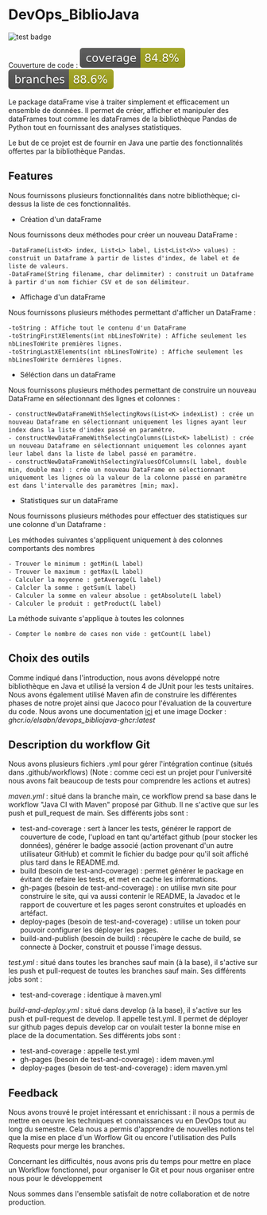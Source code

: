 # DevOps_BiblioJava 

![test badge](https://github.com/BastienLevasseur/DevOps_BiblioJava/actions/workflows/maven.yml/badge.svg)

Couverture de code : 
![jacoco badge](.github/badges/jacoco.svg)
![jacoco badge branch](.github/badges/branches.svg)


Le package dataFrame vise à traiter simplement et efficacement un ensemble de données. Il permet de créer, afficher et
manipuler des dataFrames tout comme les dataFrames de la bibliothèque Pandas de Python tout en fournissant des analyses
statistiques.

Le but de ce projet est de fournir en Java une partie des fonctionnalités offertes par la bibliothèque Pandas.

## Features

Nous fournissons plusieurs fonctionnalités dans notre bibliothèque; ci-dessus la liste de ces fonctionnalités.

* Création d'un dataFrame

Nous fournissons deux méthodes pour créer un nouveau DataFrame :

    -DataFrame(List<K> index, List<L> label, List<List<V>> values) : construit un Dataframe à partir de listes d'index, de label et de liste de valeurs.
    -DataFrame(String filename, char delimmiter) : construit un Dataframe à partir d'un nom fichier CSV et de son délimiteur.

* Affichage d'un dataFrame


Nous fournissons plusieurs méthodes permettant d'afficher un DataFrame :

    -toString : Affiche tout le contenu d'un DataFrame
    -toStringFirstXElements(int nbLinesToWrite) : Affiche seulement les nbLinesToWrite premières lignes.
    -toStringLastXElements(int nbLinesToWrite) : Affiche seulement les nbLinesToWrite dernières lignes.

* Séléction dans un dataFrame

Nous fournissons plusieurs méthodes permettant de construire un nouveau DataFrame en sélectionnant des lignes et colonnes :

    - constructNewDataFrameWithSelectingRows(List<K> indexList) : crée un nouveau Dataframe en sélectionnant uniquement les lignes ayant leur index dans la liste d'index passé en paramétre.
    - constructNewDataFrameWithSelectingColumns(List<K> labelList) : crée un nouveau Dataframe en sélectionnant uniquement les colonnes ayant leur label dans la liste de label passé en paramétre.
    - constructNewDataFrameWithSelectingValuesOfColumns(L label, double min, double max) : crée un nouveau DataFrame en sélectionnant uniquement les lignes où la valeur de la colonne passé en paramètre est dans l'intervalle des paramètres [min; max].

* Statistiques sur un dataFrame

Nous fournissons plusieurs méthodes pour effectuer des statistiques sur une colonne d'un Dataframe :

Les méthodes suivantes s'appliquent uniquement à des colonnes comportants des nombres

    - Trouver le minimum : getMin(L label)
    - Trouver le maximum : getMax(L label)
    - Calculer la moyenne : getAverage(L label)
    - Calcler la somme : getSum(L label)
    - Calculer la somme en valeur absolue : getAbsolute(L label)
    - Calculer le produit : getProduct(L label)

La méthode suivante s'applique à toutes les colonnes

    - Compter le nombre de cases non vide : getCount(L label)




## Choix des outils

Comme indiqué dans l'introduction, nous avons développé notre bibliothèque en Java et utilisé la version 4 de JUnit
pour les tests unitaires. Nous avons également utilisé Maven afin de construire les différentes phases de notre projet
ainsi que Jacoco pour l'évaluation de la couverture du code. Nous avons une documentation [ici](https://elsabn.github.io/DevOps_BiblioJava/) et une image Docker : *ghcr.io/elsabn/devops_bibliojava-ghcr:latest*

## Description du workflow Git

Nous avons plusieurs fichiers .yml pour gérer l'intégration continue (situés dans .github/workflows)
(Note : comme ceci est un projet pour l'université nous avons fait beaucoup de tests pour comprendre les actions et autres)

*maven.yml* : situé dans la branche main, ce workflow prend sa base dans le workflow "Java CI with Maven" proposé par Github. Il ne s'active que sur les push et pull_request de main.
Ses différents jobs sont : 
* test-and-coverage : sert à lancer les tests, générer le rapport de couverture de code, l'upload en tant qu'artéfact github (pour stocker les données), générer le badge associé (action provenant d'un autre utilisateur GitHub) et commit le fichier du badge pour qu'il soit affiché plus tard dans le README.md.
* build (besoin de test-and-coverage) : permet générer le package en évitant de refaire les tests, et met en cache les informations. 
* gh-pages (besoin de test-and-coverage) : on utilise mvn site pour construire le site, qui va aussi contenir le README, la Javadoc et le rapport de couverture et les pages seront construites et uploadés en artéfact.
* deploy-pages (besoin de test-and-coverage) : utilise un token pour pouvoir configurer les déployer les pages.
* build-and-publish (besoin de build) : récupère le cache de build, se connecte à Docker, construit et pousse l'image dessus.

*test.yml* : situé dans toutes les branches sauf main (à la base), il s'active sur les push et pull-request de toutes les branches sauf main.
Ses différents jobs sont : 
* test-and-coverage : identique à maven.yml

*build-and-deploy.yml* : situé dans develop (à la base), il s'active sur les push et pull-request de develop. Il appelle test.yml. Il permet de déployer sur github pages depuis develop car on voulait tester la bonne mise en place de la documentation.
Ses différents jobs sont :
* test-and-coverage : appelle test.yml
* gh-pages (besoin de test-and-coverage) : idem maven.yml
* deploy-pages (besoin de test-and-coverage) : idem maven.yml

## Feedback

Nous avons trouvé le projet intéressant et enrichissant : il nous a permis de mettre en oeuvre les techniques et connaissances vu en DevOps tout au long du semestre. Cela nous a permis d'apprendre de nouvelles notions tel que la mise en place d'un Worflow Git ou encore l'utilisation des Pulls Requests pour merge les branches.

Concernant les difficultés, nous avons pris du temps pour mettre en place un Workflow fonctionnel, pour organiser le Git et pour nous organiser entre nous pour le développement 

Nous sommes dans l'ensemble satisfait de notre collaboration et de notre production.

